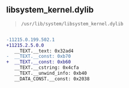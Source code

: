 ## libsystem_kernel.dylib

> `/usr/lib/system/libsystem_kernel.dylib`

```diff

-11215.0.199.502.1
+11215.2.5.0.0
   __TEXT.__text: 0x32ad4
-  __TEXT.__const: 0xb70
+  __TEXT.__const: 0xb60
   __TEXT.__cstring: 0x4cfa
   __TEXT.__unwind_info: 0xb40
   __DATA_CONST.__const: 0x2038

```
